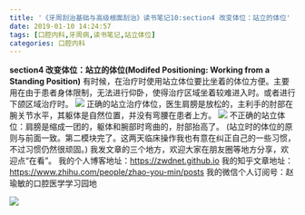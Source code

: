 ```yaml
---
title: '《牙周刮治基础与高级根面刮治》读书笔记10:section4 改变体位：站立的体位'
date: 2019-01-10 14:24:57
tags: [口腔内科,牙周病,读书笔记,站立体位]
categories: 口腔内科
---
```

**section4 改变体位：站立的体位(Modifed Positioning: Working from a Standing Position)**
有时候，在治疗时使用站立体位要比坐着的体位方便。主要用在由于患者身体限制，无法进行仰卧，使得治疗区域坐着较难进入时。或者进行下颌区域治疗时。
![](https://zymblog-1258069789.cos.ap-chengdu.myqcloud.com/blog0080-yzgzjc10/01.jpg)
正确的站立治疗体位，医生肩膀是放松的，主利手的肘部在腕关节水平，其躯体是自然位置，并没有弯腰在患者上方。
![](https://zymblog-1258069789.cos.ap-chengdu.myqcloud.com/blog0080-yzgzjc10/02.jpg)
不正确的站立体位：肩膀是缩成一团的，躯体和腕部时弯曲的，肘部抬高了。
(站立时的体位的原则与前面一致。第二模块完了。这两天临床操作我也有意在纠正自己的一些习惯，不过习惯仍然很顽固。)
我发文章的三个地方，欢迎大家在朋友圈等地方分享，欢迎点“在看”。
我的个人博客地址：https://zwdnet.github.io
我的知乎文章地址： https://www.zhihu.com/people/zhao-you-min/posts
我的微信个人订阅号：赵瑜敏的口腔医学学习园地

![](https://zymblog-1258069789.cos.ap-chengdu.myqcloud.com/other/wx.jpg)